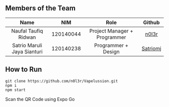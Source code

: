 ## Members of the Team
<div align="center">

| Name | NIM | Role | Github|
| :---: | :---: | :---: | :---: |
| Naufal Taufiq Ridwan     | 120140044 | Project Manager + Programmer | [n0l3r](https://github.com/n0l3r) |
| Satrio Maruli Jaya Sianturi     | 120140238 | Programmer + Design | [Satriomj](https://github.com/Satriomj) |

</div>

## How to Run
```
git clone https://github.com/n0l3r/Vapelussion.git
npm i
npm start
```
Scan the QR Code using Expo Go


